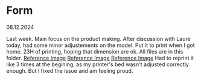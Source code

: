 # Form

08.12.2024

Last week. Main focus on the product making. After discussion with Laure today, had some minor adjustements on the model. Put it to print when I got home.
23H of printing, hoping that dimension are ok. All files are in this folder.
[Reference Image](/process/main/2024-12-08/20241208_Print0.JPG)
[Reference Image](/process/main/2024-12-08/20241208_Print01.JPG)
[Reference Image](/process/main/2024-12-08/20241208_Print02.JPG)
Had to reprint it like 3 times at the begining, as my printer's bed wasn't adjusted correctly enough. But I fixed the issue and am feeling proud.